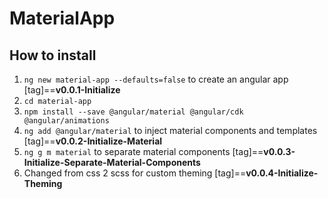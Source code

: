 # MaterialApp

## How to install

1. `ng new material-app --defaults=false` to create an angular app [tag]==**v0.0.1-Initialize**
2. `cd material-app`
3. `npm install --save @angular/material @angular/cdk @angular/animations` 
4. `ng add @angular/material` to inject material components and templates [tag]==**v0.0.2-Initialize-Material**
5. `ng g m material` to separate material components [tag]==**v0.0.3-Initialize-Separate-Material-Components**
6. Changed from css 2 scss for custom theming [tag]==**v0.0.4-Initialize-Theming**
